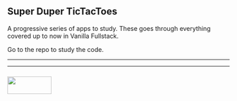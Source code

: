 ## Super Duper TicTacToes

A progressive series of apps to study.  These goes through everything covered up to now in Vanilla Fullstack.

Go to the repo to study the code.

___
___
### <a href="http://elewa.education/blog" target="_blank"><img src="https://user-images.githubusercontent.com/18554853/34921062-506450ae-f97d-11e7-875f-6feeb26ad72d.png" width="100" height="40"/></a>